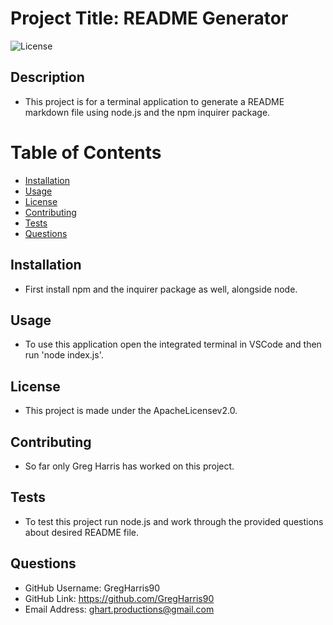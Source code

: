 
  # Project Title: README Generator 
  ![License](https://img.shields.io/badge/license-ApacheLicensev2.0-green)

  
  ## Description
  - This project is for a terminal application to generate a README markdown file using node.js and the npm inquirer package.
  
  # Table of Contents
  
  * <a href="#installation">Installation</a>
  * <a href="#usage">Usage</a>
  * <a href="#license">License</a>
  * <a href="#contributing">Contributing</a>
  * <a href="#tests">Tests</a>
  * <a href="#questions">Questions</a>
  
  ## Installation
  - First install npm and the inquirer package as well, alongside node.
  
  ## Usage
  - To use this application open the integrated terminal in VSCode and then run 'node index.js'.
  
  ## License 
 - This project is made under the ApacheLicensev2.0.
  
  ## Contributing
  - So far only Greg Harris has worked on this project.
  
  ## Tests
  - To test this project run node.js and work through the provided questions about desired README file.
  
  ## Questions
  - GitHub Username: GregHarris90
  - GitHub Link: https://github.com/GregHarris90
  - Email Address: ghart.productions@gmail.com
  
  